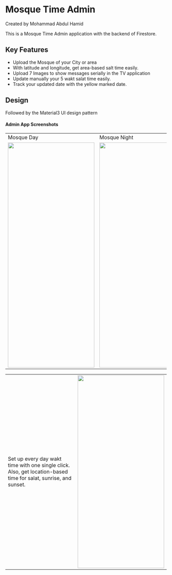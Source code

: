 # Mosque Time Admin
Created by Mohammad Abdul Hamid

This is a Mosque Time Admin application with the backend of Firestore.

## Key Features
- Upload the Mosque of your City or area
- With latitude and longitude, get area-based salt time easily. 
- Upload 7 Images to show messages serially in the TV application
- Update manually your 5 wakt salat time easily. 
- Track your updated date with the yellow marked date.

## Design
Followed by the Material3 UI design pattern
#### Admin App Screenshots

<table>
  <tr>
    <td>Mosque Day</td>
     <td>Mosque Night</td>
     <td>Update Mosque</td>
  </tr>
  <tr>
    <td><img src="https://github.com/user-attachments/assets/25faeb88-76e8-4d46-b36c-1eaa1ffc7689" width=270 height=700></td>
    <td><img src="https://github.com/user-attachments/assets/7c6015d8-7f5e-47ee-95a5-4b1beff21e56" width=270 height=700></td>
    <td><img src="https://github.com/user-attachments/assets/3e84882f-fcec-4177-a773-7e89ec3e6c28" width=270 height=700></td>
  </tr>
</table>

<table>
  <tr>
    <td>
      Set up every day wakt time with one single click.<br /> 
      Also, get location-based time for salat, sunrise, and sunset.
    </td>
    <td><img src="https://github.com/user-attachments/assets/127599b5-536f-41e9-9c0d-66f6cabee428" width=270 height=600></td>
  </tr>
 </table>
